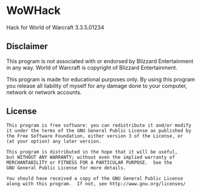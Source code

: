 WoWHack
=======
Hack for World of Warcraft 3.3.5.01234

Disclaimer
----------
This program is not associated with or endorsed by Blizzard Entertainment in any way. 
World of Warcraft is copyright of Blizzard Entertainment.

This program is made for educational purposes only.
By using this program you release all liability of myself
for any damage done to your computer, network or network accounts.
    
License
-------
    This program is free software: you can redistribute it and/or modify
    it under the terms of the GNU General Public License as published by
    the Free Software Foundation, either version 3 of the License, or
    (at your option) any later version.
    
    This program is distributed in the hope that it will be useful,
    but WITHOUT ANY WARRANTY; without even the implied warranty of
    MERCHANTABILITY or FITNESS FOR A PARTICULAR PURPOSE.  See the
    GNU General Public License for more details.
    
    You should have received a copy of the GNU General Public License
    along with this program.  If not, see http://www.gnu.org/licenses/

